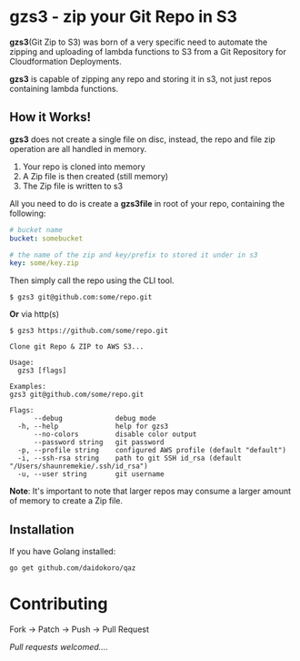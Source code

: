 # gzs3 - zip your Git Repo in S3

__gzs3__(Git Zip to S3) was born of a very specific need to automate the zipping and uploading of lambda functions to S3 from a Git Repository for Cloudformation Deployments.

__gzs3__ is capable of zipping any repo and storing it in s3, not just repos containing lambda functions.


## How it Works!

__gzs3__ does not create a single file on disc, instead, the repo and file zip operation are all handled in memory.

1. Your repo is cloned into memory
2. A Zip file is then created (still memory)
3. The Zip file is written to s3

All you need to do is create a __gzs3file__ in root of your repo, containing the following:

```yaml
# bucket name
bucket: somebucket

# the name of the zip and key/prefix to stored it under in s3
key: some/key.zip
```


Then simply call the repo using the CLI tool.

```
$ gzs3 git@github.com:some/repo.git
```

__Or__ via http(s)

```
$ gzs3 https://github.com/some/repo.git
```

```
Clone git Repo & ZIP to AWS S3...

Usage:
  gzs3 [flags]

Examples:
gzs3 git@github.com/some/repo.git

Flags:
      --debug             debug mode
  -h, --help              help for gzs3
      --no-colors         disable color output
      --password string   git password
  -p, --profile string    configured AWS profile (default "default")
  -i, --ssh-rsa string    path to git SSH id_rsa (default "/Users/shaunremekie/.ssh/id_rsa")
  -u, --user string       git username
```


__Note__: It's important to note that larger repos may consume a larger amount of memory to create a Zip file.

## Installation

If you have Golang installed:

`go get github.com/daidokoro/qaz`


# Contributing

Fork -> Patch -> Push -> Pull Request

_Pull requests welcomed...._
